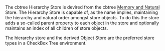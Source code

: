 The cbtree Hierarchy Store is devired from the cbtree [Memory and Natural](Store#store-types)
Store. The Hierarchy Store is capable of, as the name implies, maintaining the hierarchy
and natural order amongst store objects. To do this the store adds a so-called parent
property to each object in the store and optionally maintains an index of all children of
store objects.

The hierarchy store and the derived Object Store are the preferred store types in a CheckBox
Tree environment.

